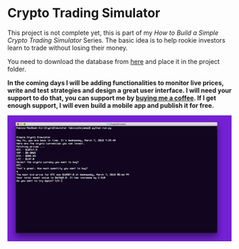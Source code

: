 # Crypto Trading Simulator
This project is not complete yet, this is part of my *How to  Build a Simple Crypto Trading Simulator* Series. The basic idea is to help rookie investors learn to trade without losing their money.

You need to download the database from [here](https://drive.google.com/open?id=1OHhtrvOe-EWcX_8tipWo6tWYqkkYDkPw) and place it in the project folder.

**In the coming days I will be adding functionalities to monitor live prices, write and test strategies and design a great user interface. I will need your support to do that, you can support me by [buying me a coffee](http://buymeacoffee.com/febin).
If I get enough support, I will even build a mobile app and publish it for free.**

![Screenshot](/screenshot.png)
